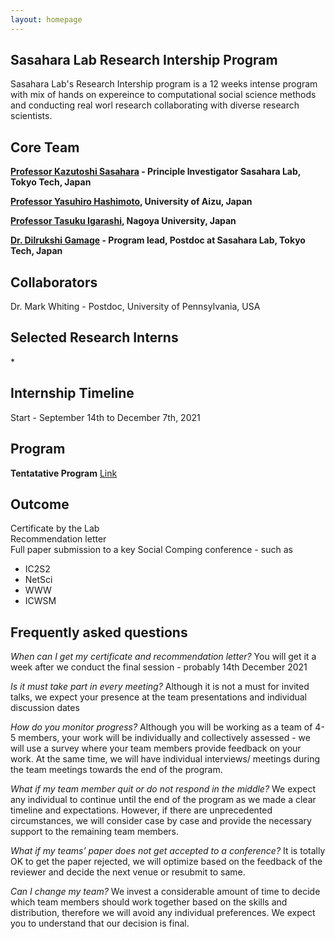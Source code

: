 ```yaml
---
layout: homepage
---
```


## Sasahara Lab Research Intership Program 

Sasahara Lab's Research Intership program is a 12 weeks intense program with mix of hands on expereince to computational social science methods and conducting real worl research collaborating with diverse research scientists. 

## Core Team

**[Professor Kazutoshi Sasahara](https://researchmap.jp/colorlessgreen?lang=en) - Principle Investigator Sasahara Lab, Tokyo Tech, Japan**

**[Professor Yasuhiro Hashimoto](https://www.u-aizu.ac.jp/research/faculty/detail?lng=en&cd=90120), University of Aizu, Japan**

**[Professor Tasuku Igarashi](https://tasukuigarashi.com/lab/archives/cv/igarashi-en.html), Nagoya University, Japan**

**[Dr. Dilrukshi Gamage](http://dilrukshig.weebly.com/) - Program lead, Postdoc at Sasahara Lab, Tokyo Tech, Japan**

## Collaborators 
Dr. Mark Whiting - Postdoc, University of Pennsylvania, USA 

## Selected Research Interns 
*<to be finalize>

## Internship Timeline 
Start - September 14th to  December 7th, 2021

## Program 

**Tentatative Program** [Link](https://docs.google.com/document/d/1G5ydiu-lmedFnp6Ls6QAlPW_jK3j5cMbO_hFtVrsDDk/edit?usp=sharing)


## Outcome 
Certificate by the Lab
<br>
Recommendation letter 
<br>
Full paper submission to a key Social Comping conference - such as 
- IC2S2 
- NetSci
- WWW
- ICWSM

## Frequently asked questions 

*When can  I get my certificate and recommendation letter?*
You will get it a week after we conduct the final session - probably 14th December 2021

*Is it must take part in every meeting?*
Although it is not a must for invited talks, we expect your presence at the team presentations and individual discussion dates

*How do you monitor progress?*
Although you will be working as a team of 4-5 members, your work will be individually and collectively assessed - we will use a survey where your team members provide feedback on your work. At the same time, we will have individual interviews/ meetings during the team meetings towards the end of the program.

*What if my team member quit or do not respond in the middle?*
We expect any individual to continue until the end of the program as we made a clear timeline and expectations. However, if there are unprecedented circumstances, we will consider case by case and provide the necessary support to the remaining team members. 

*What if my teams’ paper does not get accepted to a conference?*
It is totally OK to get the paper rejected, we will optimize based on the feedback of the reviewer and decide the next venue or resubmit to same.

*Can I change my team?* 
We invest a considerable amount of time to decide which team members should work together based on the skills and distribution, therefore we will avoid any individual preferences. We expect you to understand that our decision is final.




